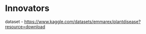 # Innovators
          
dataset - https://www.kaggle.com/datasets/emmarex/plantdisease?resource=download      
 
    
